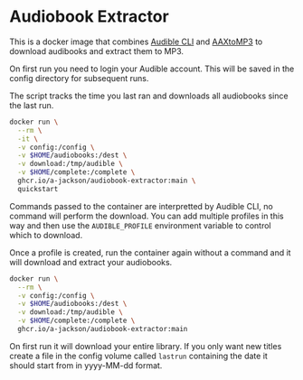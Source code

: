 # Audiobook Extractor

This is a docker image that combines [Audible CLI](https://github.com/mkb79/audible-cli) and [AAXtoMP3](https://github.com/KrumpetPirate/AAXtoMP3) to download audibooks and extract them to MP3.

On first run you need to login your Audible account. This will be saved in the config directory for subsequent runs.

The script tracks the time you last ran and downloads all audiobooks since the last run.

```sh
docker run \
  --rm \
  -it \
  -v config:/config \
  -v $HOME/audiobooks:/dest \
  -v download:/tmp/audible \
  -v $HOME/complete:/complete \
  ghcr.io/a-jackson/audiobook-extractor:main \
  quickstart
```

Commands passed to the container are interpretted by Audible CLI, no command will perform the download.
You can add multiple profiles in this way and then use the `AUDIBLE_PROFILE` environment variable to control which to download.

Once a profile is created, run the container again without a command and it will download and extract your audiobooks.

```sh
docker run \
  --rm \
  -v config:/config \
  -v $HOME/audiobooks:/dest \
  -v download:/tmp/audible \
  -v $HOME/complete:/complete \
  ghcr.io/a-jackson/audiobook-extractor:main
```

On first run it will download your entire library. If you only want new titles create a file in the config volume called `lastrun` containing the date it should start from in yyyy-MM-dd format.
